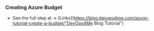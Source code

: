 ### Creating Azure Budget

- See the full step at -> [Links](https://blog.devops4me.com/azure-tutorial-create-a-budget/"DevOps4Me Blog Tutorial")
